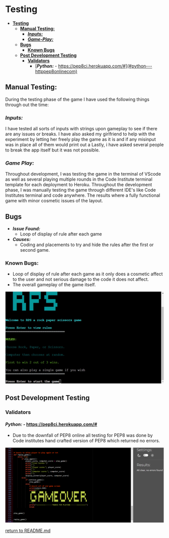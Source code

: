 # **Testing**
* [**Testing**](#testing)
  * [**Manual Testing:**](#manual-testing)
    * [***Inputs:***](#inputs)
    * [***Game-Play:***](#game-play)
  * [**Bugs**](#bugs)
    * [**Known Bugs**](#known-bugs)
  * [**Post Development Testing**](#post-development-testing)
    * [**Validators**](#validators)
      * [***Python:*** - https://pep8ci.herokuapp.com/#](#python---httppep8onlinecom)

## **Manual Testing:** 
During the testing phase of the game I have used the following things through out the time:

### ***Inputs:***
I have tested all sorts of inputs with strings upon gameplay to see if there are any issues or breaks.
I have also asked my girlfriend to help with the experiment by letting her freely play the game as it is and if any misinput was in place all of them would print out a
Lastly, i have asked several people to break the app itself but it was not possible.

### ***Game Play:***
Throughout development, I was testing the game in the terminal of VScode as well as several playing multiple rounds in the Code Institute terminal template for each deployment to Heroku.
Throughout the development phase, I was manually testing the game through different IDE's like Code Institutes terminal and code anywhere.
The results where a fully functional game with minor cosmetic issues of the layout.

## **Bugs**
* ***Issue Found:***
    * Loop of display of rule after each game 
* ***Causes:*** 
    * Coding and placements to try and hide the rules after the first or second game.
     
### **Known Bugs:**
* Loop of display of rule after each game as it only does a cosmetic affect to the user and not serious damage to the code it does not affect.
* The overall gameplay of the game itself. 

![Rule Loop](docs/screenshots/rules.jpeg)

## **Post Development Testing**
### **Validators**

#### ***Python:*** - https://pep8ci.herokuapp.com/#
* Due to the downfall of PEP8 online all testing for PEP8 was done by Code institutes hand crafted version of PEP8 which returned no errors.

![PEP8 CI](docs/screenshots/pep8-ci.png)

[return to README.md](README.md)
